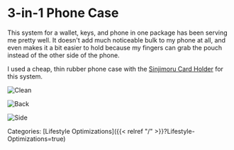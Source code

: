 # 3-in-1 Phone Case

This system for a wallet, keys, and phone in one package has been serving me
pretty well.  It doesn't add much noticeable bulk to my phone at all, and even
makes it a bit easier to hold because my fingers can grab the pouch instead of
the other side of the phone.

I used a cheap, thin rubber phone case with the [Sinjimoru Card
Holder](https://www.amazon.com/gp/product/B00HY3HSZQ/ref=ppx_yo_dt_b_asin_title_o01_s01?ie=UTF8&psc=1)
for this system.

![Clean](https://lh3.googleusercontent.com/O2xgHWynSHjA2wFbFUIRDuvApTCzXHOgQTWOjavt6fIZNRp07HeT6rktWiEtlNrEiqLK-KyznBO-M3HHTUwoHSt_iu-MAV7BU23YD1cyNiX8cyRE-NFhjIYZR5tLe-jbbZEmPnSQymw=w2400)

![Back](https://lh3.googleusercontent.com/Z3PDElnAu0izgwc9VcPAJQwBY_5NjCtd90R38tS484aAQhRnI_aL646SAFVL_8iZgCWaj4_ocOlmp2as5PgCiHj5dENfItbZTjCqHVoeAbakOgndKBwKOYJJvTuOJRlWM6CaUjFqnFA=w2400)

![Side](https://lh3.googleusercontent.com/V7sDcbO-WeTrip0VKsikEZ12kvw0ZIAIP67BGVJ8E1e3YSu5t3Odk-bLpccUhH8QOUJ2bRR39DdKkU4oAcel1OURsSPFQVlP_lJ9yKSb5uBwboMzJIi3AgaiiL_MGsolatnZF1lVgVM=w2400)










Categories: [Lifestyle Optimizations]({{< relref "/" >}}?Lifestyle-Optimizations=true)